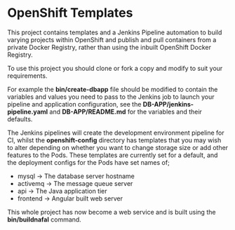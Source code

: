# OpenShift Templates

This project contains templates and a Jenkins Pipeline automation to build varying projects within OpenShift and publish and pull containers from a private Docker Registry, rather than using the inbuilt OpenShift Docker Registry.

To use this project you should clone or fork a copy and modify to suit your requirements.

For example the **bin/create-dbapp** file should be modified to contain the variables and values you need to pass to the Jenkins job to launch your pipeline and application configuration, see the **DB-APP/jenkins-pipeline.yaml** and **DB-APP/README.md** for the variables and their defaults.

The Jenkins pipelines will create the development environment pipeline for CI, whilst the **openshift-config** directory has templates that you may wish to alter depending on whether you want to change storage size or add other features to the Pods.  These templates are currently set for a default, and the deployment configs for the Pods have set names of;

* mysql    -> The database server hostname
* activemq -> The message queue server
* api      -> The Java application tier
* frontend -> Angular built web server

This whole project has now become a web service and is built using the **bin/buildnafal** command.
